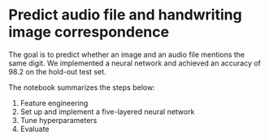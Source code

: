 # Predict audio file and handwriting image correspondence

The goal is to predict whether an image and an audio file mentions the same digit. We implemented a neural network and achieved an accuracy of 98.2 on the hold-out test set. 

The notebook summarizes the steps below:

1. Feature engineering
2. Set up and implement a five-layered neural network
3. Tune hyperparameters
3. Evaluate
